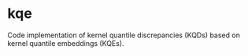 # kqe
Code implementation of kernel quantile discrepancies (KQDs) based on kernel quantile embeddings (KQEs).
